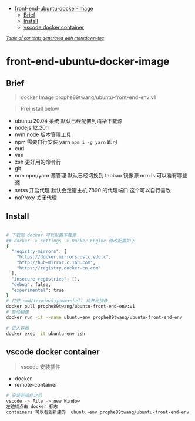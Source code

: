 - [front-end-ubuntu-docker-image](#front-end-ubuntu-docker-image)
  * [Brief](#brief)
  * [Install](#install)
  * [vscode docker container](#vscode-docker-container)

<small><i><a href='http://ecotrust-canada.github.io/markdown-toc/'>Table of contents generated with markdown-toc</a></i></small>


# front-end-ubuntu-docker-image
## Brief
> docker Image prophe89twang/ubuntu-front-end-env:v1 

> Preinstall below

> 

- ubuntu 20.04 系统 默认已经配置到清华下载源
- nodejs 12.20.1
- nvm node 版本管理工具
- npm 需要自行安装 yarn `npm i -g yarn` 即可
- curl
- vim
- zsh 更好用的命令行
- git
- nrm npm/yarn 源管理 默认已经切换到 taobao 镜像源 nrm ls 可以看有哪些源
- setss 开启代理  默认会走宿主机 7890 的代理端口 这个可以自行需改
- noProxy 关闭代理

## Install
```bash

# 下载完 docker 可以配置下载源
## docker -> settings -> Docker Engine 修改配置如下
{
  "registry-mirrors": [
    "https://docker.mirrors.ustc.edu.c",
    "http://hub-mirror.c.163.com",
    "https://registry.docker-cn.com"
  ],
  "insecure-registries": [],
  "debug": false,
  "experimental": true
}
# 打开 cmd/terminal/powershell 拉开发镜像
docker pull prophe89twang/ubuntu-front-end-env:v1
# 启动镜像
docker run -it --name ubuntu-env prophe89twang/ubuntu-front-end-env

# 进入容器
docker exec -it ubuntu-env zsh
```

## vscode docker container
> vscode 安装插件
- docker 
- remote-container
```bash
# 安装完插件之后 
vscode -> File -> new Window
左边栏点击 docker 标志
containers 可以看到新建的  ubuntu-env prophe89twang/ubuntu-front-end-env 右键 attach vscode 即可进入即可
```

